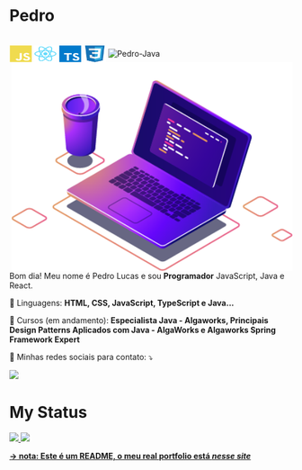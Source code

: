 # Pedro

<div style="display: inline_block" align="left"><br>
  <img align="center" alt="Pedro-Js" height="30" width="40" src="https://raw.githubusercontent.com/devicons/devicon/master/icons/javascript/javascript-plain.svg">
  <img align="center" alt="Pedro-React" height="30" width="40" src="https://raw.githubusercontent.com/devicons/devicon/master/icons/react/react-original.svg">
  <img align="center" alt="Pedro-HTML" height="30" width="40" src="https://raw.githubusercontent.com/devicons/devicon/master/icons/typescript/typescript-plain.svg">
  <img align="center" alt="Pedro-CSS" height="30" width="40" src="https://raw.githubusercontent.com/devicons/devicon/master/icons/css3/css3-original.svg">
  <img align="center" alt="Pedro-Java" height="30" width="40" src="https://cdn.jsdelivr.net/gh/devicons/devicon/icons/java/java-plain-wordmark.svg">
</div>

<img src="https://raw.githubusercontent.com/pedrojobs13/pedrojobs13/main/computer-illustration01.png" min-width="500px" max-width="500px" width="500px" align="right">

<p align="left"> 
  Bom dia! Meu nome é Pedro Lucas e sou <strong>Programador</strong> JavaScript, Java e React.<br>
</p>

<p align="left">
  🦄 Linguagens: <strong>HTML, CSS, JavaScript, TypeScript e Java...</strong>
</p>

<p align="left">
  💼 Cursos (em andamento): <strong>Especialista Java - Algaworks, Principais Design Patterns Aplicados com Java - AlgaWorks e Algaworks Spring Framework Expert</strong>
</p>

<p align="left">
  💌 Minhas redes sociais para contato: ⤵️
</p>

<p align="left">
  <a href="mailto:pedro.lg.oliveira@edu.ufes.br" alt="Gmail">
  <img src="https://img.shields.io/badge/-Gmail-FF0000?style=flat-square&labelColor=FF0000&logo=gmail&logoColor=white&link=pedro.lg.oliveira@edu.ufes.br" /></a>

</p>

# My Status

<div>
  <a href="https://github.com/pedrojobs13/">
  <img height="200em" src="https://github-readme-stats.vercel.app/api?username=pedrojobs13&show_icons=true&theme=dracula&include_all_commits=true&count_private=true"/>
  <img height="180em" src="https://github-readme-stats.vercel.app/api/top-langs/?username=pedrojobs13&layout=compact&langs_count=7&theme=dracula"/>
</div>

<strong>-> nota: Este é um README, o meu real portfolio está <a href="https://www.pedrooliveira.live/">**_nesse site_**</a></strong>




